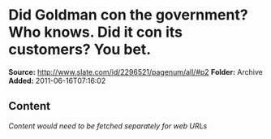 # Did Goldman con the government? Who knows. Did it con its customers? You bet.

**Source:** http://www.slate.com/id/2296521/pagenum/all/#p2
**Folder:** Archive
**Added:** 2011-06-16T07:16:02




## Content
*Content would need to be fetched separately for web URLs*
